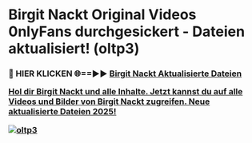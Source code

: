 # Birgit Nackt Original Videos 0nlyFans durchgesickert - Dateien aktualisiert! (oltp3)

<h3>🔴 HIER KLICKEN 🌐==►► <a href="https://tinyurl.com/h6vf6nb8" rel="nofollow">Birgit Nackt Aktualisierte Dateien

Hol dir Birgit Nackt und alle Inhalte. Jetzt kannst du auf alle Videos und Bilder von Birgit Nackt zugreifen. Neue aktualisierte Dateien 2025!

[![oltp3](https://i.imgur.com/sD4kR3V.gif)](https://tinyurl.com/h6vf6nb8)
